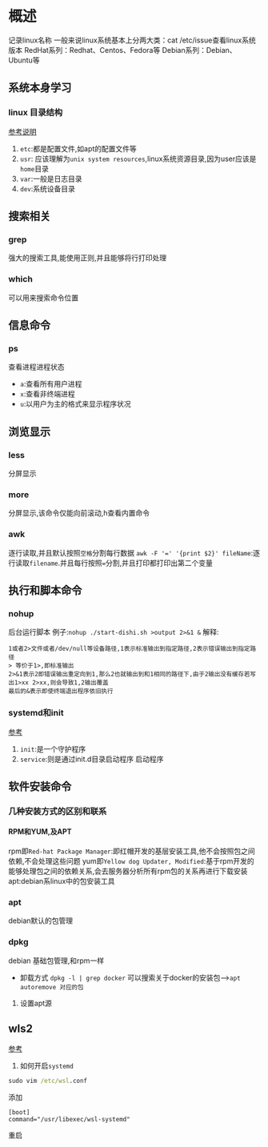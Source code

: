 # 概述
记录linux名称
一般来说linux系统基本上分两大类：cat /etc/issue查看linux系统版本
RedHat系列：Redhat、Centos、Fedora等
Debian系列：Debian、Ubuntu等
## 系统本身学习
### linux 目录结构
[参考说明](https://blog.51cto.com/u_15083991/2739111)
1. `etc`:都是配置文件,如apt的配置文件等
2. `usr`: 应该理解为`unix system resources`,linux系统资源目录,因为user应该是`home`目录
3. `var`:一般是日志目录
4. `dev`:系统设备目录
## 搜索相关
### grep 
强大的搜索工具,能使用正则,并且能够将行打印处理
### which
可以用来搜索命令位置
## 信息命令
### ps
查看进程进程状态
- `a`:查看所有用户进程
- `x`:查看非终端进程
- `u`:以用户为主的格式来显示程序状况
## 浏览显示
### less
分屏显示
### more
分屏显示,该命令仅能向前滚动,h查看内置命令
### awk
逐行读取,并且默认按照`空格`分割每行数据
`awk -F '=' '{print $2}' fileName`:逐行读取`filename`.并且每行按照`=`分割,并且打印都打印出第二个变量
## 执行和脚本命令
### nohup
后台运行脚本
例子:`nohup ./start-dishi.sh >output 2>&1 &`
解释:
```
1或者2>文件或者/dev/null等设备路径,1表示标准输出到指定路径,2表示错误输出到指定路径
> 等价于1>,即标准输出
2>&1表示2即错误输出重定向到1,那么2也就输出到和1相同的路径下,由于2输出没有缓存若写出1>xx 2>xx,则会导致1,2输出覆盖
最后的&表示即使终端退出程序依旧执行
```
### systemd和init
[参考](https://segmentfault.com/a/1190000039989489)
1. `init`:是一个守护程序
2. `service`:则是通过init.d目录启动程序
启动程序
## 软件安装命令
### 几种安装方式的区别和联系
#### RPM和YUM,及APT
rpm即`Red-hat Package Manager`:即红帽开发的基层安装工具,他不会按照包之间依赖,不会处理这些问题
yum即`Yellow dog Updater, Modified`:基于rpm开发的能够处理包之间的依赖关系,会去服务器分析所有rpm包的关系再进行下载安装
apt:debian系linux中的包安装工具
### apt
debian默认的包管理
### dpkg
debian 基础包管理,和rpm一样
- 卸载方式
`dpkg -l | grep docker` 可以搜索关于docker的安装包-->`apt autoremove 对应的包`
1. 设置apt源
## wls2
[参考](https://blog.csdn.net/qq_32114645/article/details/124548058)
1. 如何开启`systemd`
```cmd
sudo vim /etc/wsl.conf
```
添加
```
[boot]
command="/usr/libexec/wsl-systemd"
```
重启